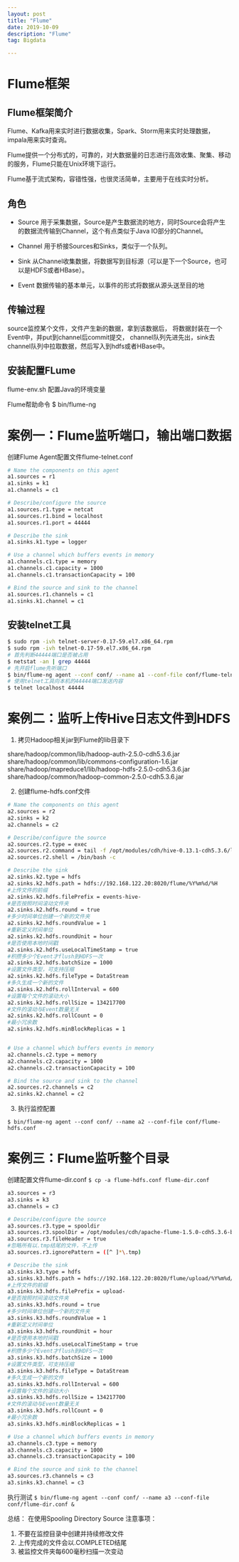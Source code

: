 ```yaml
---
layout: post
title: "Flume"
date: 2019-10-09
description: "Flume"
tag: Bigdata

---
```


# Flume框架
	
## Flume框架简介

Flume、Kafka用来实时进行数据收集，Spark、Storm用来实时处理数据，impala用来实时查询。

Flume提供一个分布式的，可靠的，对大数据量的日志进行高效收集、聚集、移动的服务，Flume只能在Unix环境下运行。

Flume基于流式架构，容错性强，也很灵活简单，主要用于在线实时分析。

## 角色

- Source
用于采集数据，Source是产生数据流的地方，同时Source会将产生的数据流传输到Channel，这个有点类似于Java IO部分的Channel。

- Channel
用于桥接Sources和Sinks，类似于一个队列。

- Sink
从Channel收集数据，将数据写到目标源（可以是下一个Source，也可以是HDFS或者HBase）。

- Event
数据传输的基本单元，以事件的形式将数据从源头送至目的地

## 传输过程

source监控某个文件，文件产生新的数据，拿到该数据后，
将数据封装在一个Event中，并put到channel后commit提交，
channel队列先进先出，sink去channel队列中拉取数据，然后写入到hdfs或者HBase中。

## 安装配置FLume

flume-env.sh
	配置Java的环境变量

Flume帮助命令
	$ bin/flume-ng


# 案例一：Flume监听端口，输出端口数据

创建Flume Agent配置文件flume-telnet.conf

```sh
# Name the components on this agent
a1.sources = r1
a1.sinks = k1
a1.channels = c1

# Describe/configure the source
a1.sources.r1.type = netcat
a1.sources.r1.bind = localhost
a1.sources.r1.port = 44444

# Describe the sink
a1.sinks.k1.type = logger

# Use a channel which buffers events in memory
a1.channels.c1.type = memory
a1.channels.c1.capacity = 1000
a1.channels.c1.transactionCapacity = 100

# Bind the source and sink to the channel
a1.sources.r1.channels = c1
a1.sinks.k1.channel = c1
```

## 安装telnet工具

```sh 
$ sudo rpm -ivh telnet-server-0.17-59.el7.x86_64.rpm 
$ sudo rpm -ivh telnet-0.17-59.el7.x86_64.rpm
# 首先判断44444端口是否被占用
$ netstat -an | grep 44444
# 先开启flume先听端口
$ bin/flume-ng agent --conf conf/ --name a1 --conf-file conf/flume-telnet.conf -Dflume.root.logger==INFO,console
# 使用telnet工具向本机的44444端口发送内容
$ telnet localhost 44444
```

# 案例二：监听上传Hive日志文件到HDFS

1. 拷贝Hadoop相关jar到Flume的lib目录下

share/hadoop/common/lib/hadoop-auth-2.5.0-cdh5.3.6.jar
share/hadoop/common/lib/commons-configuration-1.6.jar
share/hadoop/mapreduce1/lib/hadoop-hdfs-2.5.0-cdh5.3.6.jar
share/hadoop/common/hadoop-common-2.5.0-cdh5.3.6.jar

2. 创建flume-hdfs.conf文件

```sh
# Name the components on this agent
a2.sources = r2
a2.sinks = k2
a2.channels = c2

# Describe/configure the source
a2.sources.r2.type = exec
a2.sources.r2.command = tail -f /opt/modules/cdh/hive-0.13.1-cdh5.3.6/logs/hive.log
a2.sources.r2.shell = /bin/bash -c

# Describe the sink
a2.sinks.k2.type = hdfs
a2.sinks.k2.hdfs.path = hdfs://192.168.122.20:8020/flume/%Y%m%d/%H
#上传文件的前缀
a2.sinks.k2.hdfs.filePrefix = events-hive-
#是否按照时间滚动文件夹
a2.sinks.k2.hdfs.round = true
#多少时间单位创建一个新的文件夹
a2.sinks.k2.hdfs.roundValue = 1
#重新定义时间单位
a2.sinks.k2.hdfs.roundUnit = hour
#是否使用本地时间戳
a2.sinks.k2.hdfs.useLocalTimeStamp = true
#积攒多少个Event才flush到HDFS一次
a2.sinks.k2.hdfs.batchSize = 1000
#设置文件类型，可支持压缩
a2.sinks.k2.hdfs.fileType = DataStream
#多久生成一个新的文件
a2.sinks.k2.hdfs.rollInterval = 600
#设置每个文件的滚动大小
a2.sinks.k2.hdfs.rollSize = 134217700
#文件的滚动与Event数量无关
a2.sinks.k2.hdfs.rollCount = 0
#最小冗余数
a2.sinks.k2.hdfs.minBlockReplicas = 1


# Use a channel which buffers events in memory
a2.channels.c2.type = memory
a2.channels.c2.capacity = 1000
a2.channels.c2.transactionCapacity = 100

# Bind the source and sink to the channel
a2.sources.r2.channels = c2
a2.sinks.k2.channel = c2
```

3. 执行监控配置

```
$ bin/flume-ng agent --conf conf/ --name a2 --conf-file conf/flume-hdfs.conf
```

# 案例三：Flume监听整个目录

创建配置文件flume-dir.conf
`$ cp -a flume-hdfs.conf flume-dir.conf`

```sh
a3.sources = r3
a3.sinks = k3
a3.channels = c3

# Describe/configure the source
a3.sources.r3.type = spooldir
a3.sources.r3.spoolDir = /opt/modules/cdh/apache-flume-1.5.0-cdh5.3.6-bin/upload
a3.sources.r3.fileHeader = true
#忽略所有以.tmp结尾的文件，不上传
a3.sources.r3.ignorePattern = ([^ ]*\.tmp)

# Describe the sink
a3.sinks.k3.type = hdfs
a3.sinks.k3.hdfs.path = hdfs://192.168.122.20:8020/flume/upload/%Y%m%d/%H
#上传文件的前缀
a3.sinks.k3.hdfs.filePrefix = upload-
#是否按照时间滚动文件夹
a3.sinks.k3.hdfs.round = true
#多少时间单位创建一个新的文件夹
a3.sinks.k3.hdfs.roundValue = 1
#重新定义时间单位
a3.sinks.k3.hdfs.roundUnit = hour
#是否使用本地时间戳
a3.sinks.k3.hdfs.useLocalTimeStamp = true
#积攒多少个Event才flush到HDFS一次
a3.sinks.k3.hdfs.batchSize = 1000
#设置文件类型，可支持压缩
a3.sinks.k3.hdfs.fileType = DataStream
#多久生成一个新的文件
a3.sinks.k3.hdfs.rollInterval = 600
#设置每个文件的滚动大小
a3.sinks.k3.hdfs.rollSize = 134217700
#文件的滚动与Event数量无关
a3.sinks.k3.hdfs.rollCount = 0
#最小冗余数
a3.sinks.k3.hdfs.minBlockReplicas = 1

# Use a channel which buffers events in memory
a3.channels.c3.type = memory
a3.channels.c3.capacity = 1000
a3.channels.c3.transactionCapacity = 100

# Bind the source and sink to the channel
a3.sources.r3.channels = c3
a3.sinks.k3.channel = c3
```

执行测试
`$ bin/flume-ng agent --conf conf/ --name a3 --conf-file conf/flume-dir.conf &`
				

总结：
在使用Spooling Directory Source
注意事项：
1. 不要在监控目录中创建并持续修改文件
2. 上传完成的文件会以.COMPLETED结尾
3. 被监控文件夹每600毫秒扫描一次变动

